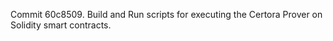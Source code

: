 Commit 60c8509.                    Build and Run scripts for executing the Certora Prover on Solidity smart contracts.